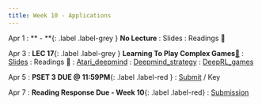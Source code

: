 ```yaml
---
title: Week 10 - Applications
---
```


Apr 1
: ** - **{: .label .label-grey } **No Lecture**
  : Slides
: Readings 📖

Apr 3
: **LEC 17**{: .label .label-grey } **Learning To Play Complex Games**[🎥](https://harvard.hosted.panopto.com/Panopto/Pages/Viewer.aspx?id=f3aa1e05-628e-47e7-b627-b0ff01522bdf)
 : [Slides](https://canvas.harvard.edu/files/19814203/download?download_frd=1)
: Readings 📖
: [Atari_deepmind](https://canvas.harvard.edu/files/19810401/download?download_frd=1)
: [Deepmind_strategy](https://canvas.harvard.edu/files/19810406/download?download_frd=1)
: [DeepRL_games](https://canvas.harvard.edu/files/19810407/download?download_frd=1)

Apr 5
: **PSET 3 DUE @ 11:59PM**{: .label .label-red }
  : [Submit](https://canvas.harvard.edu/courses/129605/assignments/794051) / Key

Apr 7
  : **Reading Response Due - Week 10**{: .label .label-red}
    : [Submission](https://canvas.harvard.edu/courses/129605/assignments/794079)
